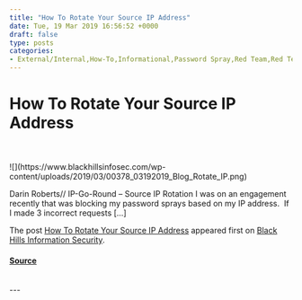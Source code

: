 ```yaml
---
title: "How To Rotate Your Source IP Address"
date: Tue, 19 Mar 2019 16:56:52 +0000
draft: false
type: posts
categories: 
- External/Internal,How-To,Informational,Password Spray,Red Team,Red Team Tools,Web App,Bypass IP Filtering,Darin Roberts,Foxy Proxy,IP Rotation,password spray,ProxyCannon,ProxyMesh
---
```

# How To Rotate Your Source IP Address

<br/>

<br/>
![](https://www.blackhillsinfosec.com/wp-content/uploads/2019/03/00378_03192019_Blog_Rotate_IP.png)

Darin Roberts// IP-Go-Round – Source IP Rotation I was on an engagement recently that was blocking my password sprays based on my IP address.  If I made 3 incorrect requests \[…\]

The post [How To Rotate Your Source IP Address](https://www.blackhillsinfosec.com/how-to-rotate-your-source-ip-address/) appeared first on [Black Hills Information Security](https://www.blackhillsinfosec.com).

#### [Source](https://www.blackhillsinfosec.com/how-to-rotate-your-source-ip-address/)

<br/>
---
